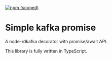 [![npm (scoped)](https://img.shields.io/npm/v/@sweet-security/kafkas)](https://www.npmjs.com/package/@sweet-security/kafkas)

# Simple kafka promise

A node-rdkafka decorator with promise/await API.

This library is fully written in TypeScript.
